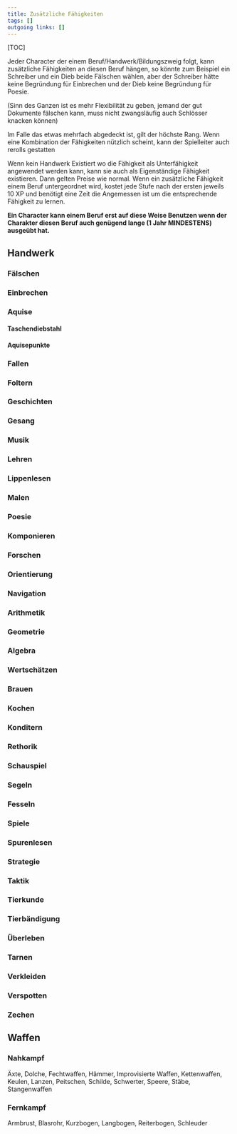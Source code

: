 ```yaml
---
title: Zusätzliche Fähigkeiten  
tags: []
outgoing links: []  
---
```

[TOC]  

Jeder Character der einem Beruf/Handwerk/Bildungszweig folgt, kann zusätzliche Fähigkeiten an diesen Beruf hängen, so könnte zum Beispiel ein Schreiber und ein Dieb beide Fälschen wählen, aber der Schreiber hätte keine Begründung für Einbrechen und der Dieb keine Begründung für Poesie.

(Sinn des Ganzen ist es mehr Flexibilität zu geben, jemand der gut Dokumente fälschen kann, muss nicht zwangsläufig auch Schlösser knacken können)

Im Falle das etwas mehrfach abgedeckt ist, gilt der höchste Rang. Wenn eine Kombination der Fähigkeiten nützlich scheint, kann der Spielleiter auch rerolls gestatten

Wenn kein Handwerk Existiert wo die Fähigkeit als Unterfähigkeit angewendet werden kann, kann sie auch als Eigenständige Fähigkeit existieren. Dann gelten Preise wie normal. Wenn ein zusätzliche Fähigkeit einem Beruf untergeordnet wird, kostet jede Stufe nach der ersten jeweils 10 XP und benötigt eine Zeit die Angemessen ist um die entsprechende Fähigkeit zu lernen. 

**Ein Character kann einem Beruf erst auf diese Weise Benutzen wenn der Charakter diesen Beruf auch genügend lange (1 Jahr MINDESTENS) ausgeübt hat.**







## Handwerk

### Fälschen

### Einbrechen

### Aquise

#### Taschendiebstahl

#### Aquisepunkte

### Fallen

### Foltern

### Geschichten

### Gesang

### Musik

### Lehren

### Lippenlesen

### Malen

### Poesie

### Komponieren

### Forschen

### Orientierung

### Navigation

### Arithmetik

### Geometrie

### Algebra

### Wertschätzen

### Brauen

### Kochen

### Konditern

### Rethorik

### Schauspiel

### Segeln

### Fesseln

### Spiele

### Spurenlesen

### Strategie

### Taktik

### Tierkunde

### Tierbändigung

### Überleben

### Tarnen

### Verkleiden

### Verspotten

### Zechen



## Waffen

### Nahkampf

Äxte, Dolche, Fechtwaffen, Hämmer, Improvisierte Waffen, Kettenwaffen, Keulen, Lanzen, Peitschen, Schilde, Schwerter, Speere, Stäbe, Stangenwaffen

### Fernkampf

Armbrust, Blasrohr, Kurzbogen, Langbogen, Reiterbogen, Schleuder




